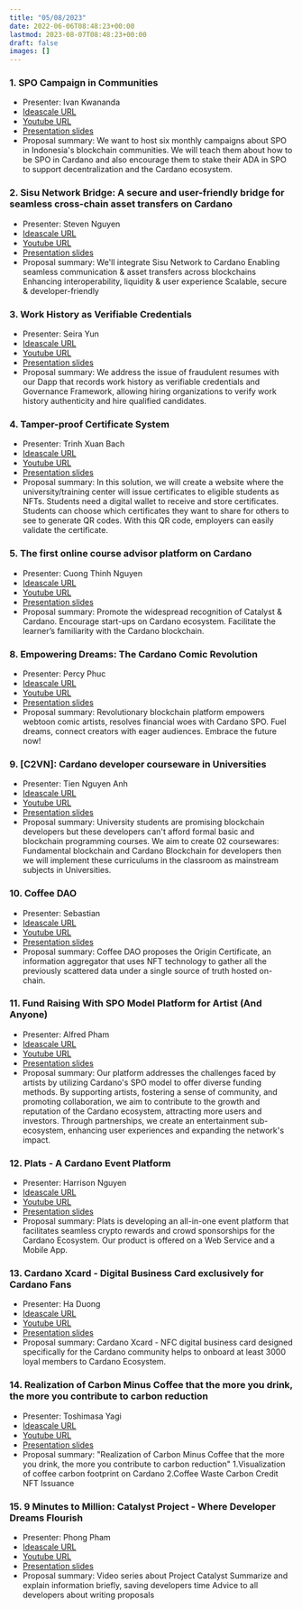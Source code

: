 ```yaml
---
title: "05/08/2023"
date: 2022-06-06T08:48:23+00:00
lastmod: 2023-08-07T08:48:23+00:00
draft: false
images: []
---
```


### 1. SPO Campaign in Communities

- Presenter: Ivan Kwananda
- [Ideascale URL](https://cardano.ideascale.com/c/idea/102024)
- [Youtube URL](https://youtu.be/Bi2r2ysUJgQ)
- [Presentation slides](https://drive.google.com/file/d/1VVlmagLnG1wlLwu4KOrg7MzeCTW01T_R/view?usp=drive_link)
- Proposal summary: We want to host six monthly campaigns about SPO in Indonesia's blockchain communities. We will teach them about how to be SPO in Cardano and also encourage them to stake their ADA in SPO to support decentralization and the Cardano ecosystem.

### 2. Sisu Network Bridge: A secure and user-friendly bridge for seamless cross-chain asset transfers on Cardano

- Presenter: Steven Nguyen
- [Ideascale URL](https://cardano.ideascale.com/c/idea/104742/comments)
- [Youtube URL](https://youtu.be/E7mwIgVjXoM)
- [Presentation slides](https://drive.google.com/drive/u/1/folders/1bZNrFOdDSWSwmli7FAMF0UGyDbYPPNjK)
- Proposal summary: We'll integrate Sisu Network to Cardano Enabling seamless communication & asset transfers across blockchains Enhancing interoperability, liquidity & user experience Scalable, secure & developer-friendly

### 3. Work History as Verifiable Credentials

- Presenter: Seira Yun
- [Ideascale URL](https://cardano.ideascale.com/c/idea/102247)
- [Youtube URL](https://youtu.be/ACQrhqel-9I)
- [Presentation slides](https://docs.google.com/presentation/d/1ZhY5Gkx21pZXraIjIC4Y_iqhYmUFNjAKHeoI8p9oqvc/edit?usp=sharing)
- Proposal summary: We address the issue of fraudulent resumes with our Dapp that records work history as verifiable credentials and Governance Framework, allowing hiring organizations to verify work history authenticity and hire qualified candidates.

### 4. Tamper-proof Certificate System

- Presenter: Trinh Xuan Bach
- [Ideascale URL](https://cardano.ideascale.com/c/idea/102765?fbclid=IwAR11mTKmCtWi5WRrKgNgz9Y_ZdvlRrYn0CWI1TGEre4UgbaCzYTo_mlYdKc)
- [Youtube URL](https://youtu.be/7BUpqogGQY4)
- [Presentation slides](https://docs.google.com/presentation/d/1-Bum0GJw13Q-IqpzG7nK-vOsFRRbUZtx/edit?usp=drive_link&ouid=112620975518983677279&rtpof=true&sd=true)
- Proposal summary: In this solution, we will create a website where the university/training center will issue certificates to eligible students as NFTs. Students need a digital wallet to receive and store certificates. Students can choose which certificates they want to share for others to see to generate QR codes. With this QR code, employers can easily validate the certificate.

### 5. The first online course advisor platform on Cardano

- Presenter: Cuong Thinh Nguyen
- [Ideascale URL](https://cardano.ideascale.com/c/idea/102640)
- [Youtube URL](https://youtu.be/wnmhEDsrZU8)
- [Presentation slides](https://docs.google.com/presentation/d/1p-bl4tFeqpkEZ1Zlgglza76wKnIYLJDQ/edit?usp=drive_link&ouid=112620975518983677279&rtpof=true&sd=true)
- Proposal summary: Promote the widespread recognition of Catalyst & Cardano. Encourage start-ups on Cardano ecosystem. Facilitate the learner’s familiarity with the Cardano blockchain.

### 8. Empowering Dreams: The Cardano Comic Revolution

- Presenter: Percy Phuc
- [Ideascale URL](https://cardano.ideascale.com/c/idea/104995)
- [Youtube URL](https://youtu.be/YvrakRrGlYw)
- [Presentation slides](https://docs.google.com/presentation/d/1iCmpnZxHoZCJ31cIh6OpOB7RRMEo50Y7lLOs3Fzl_r8/edit#slide=id.g11fd100d434_1_128)
- Proposal summary: Revolutionary blockchain platform empowers webtoon comic artists, resolves financial woes with Cardano SPO. Fuel dreams, connect creators with eager audiences. Embrace the future now!

### 9. [C2VN]: Cardano developer courseware in Universities

- Presenter: Tien Nguyen Anh
- [Ideascale URL](https://cardano.ideascale.com/c/idea/105426)
- [Youtube URL](https://www.youtube.com/watch?v=92EMB7tluEg)
- [Presentation slides](https://docs.google.com/presentation/d/1hSNxtGmFKgQ_hXqVb--Tjj9t-9nJ-G950ZfETb_kTWc/edit?usp=sharing)
- Proposal summary: University students are promising blockchain developers but these developers can't afford formal basic and blockchain programming courses. We aim to create 02 coursewares: Fundamental blockchain and Cardano Blockchain for developers then we will implement these curriculums in the classroom as mainstream subjects in Universities.

### 10. Coffee DAO

- Presenter: Sebastian
- [Ideascale URL](https://cardano.ideascale.com/c/idea/102463)
- [Youtube URL](https://youtu.be/9U0H1X5caic)
- [Presentation slides](hhttps://app.slidebean.com/p/jrlfvp83a1/Coffee-DAO-Deck)
- Proposal summary: Coffee DAO proposes the Origin Certificate, an information aggregator that uses NFT technology to gather all the previously scattered data under a single source of truth hosted on-chain.

### 11. Fund Raising With SPO Model Platform for Artist (And Anyone)

- Presenter: Alfred Pham
- [Ideascale URL](https://cardano.ideascale.com/c/idea/106104)
- [Youtube URL](https://youtu.be/U-g46VAFC8k)
- [Presentation slides](https://docs.google.com/presentation/d/1oGiOI8kzvoYQL6sWjDq33XqUjHqZzk7T/edit?usp=drive_link&ouid=112620975518983677279&rtpof=true&sd=true)
- Proposal summary: Our platform addresses the challenges faced by artists by utilizing Cardano's SPO model to offer diverse funding methods. By supporting artists, fostering a sense of community, and promoting collaboration, we aim to contribute to the growth and reputation of the Cardano ecosystem, attracting more users and investors. Through partnerships, we create an entertainment sub-ecosystem, enhancing user experiences and expanding the network's impact.

### 12. Plats - A Cardano Event Platform

- Presenter: Harrison Nguyen
- [Ideascale URL](https://cardano.ideascale.com/c/idea/102243)
- [Youtube URL](https://youtu.be/kJwQVDgV_kA)
- [Presentation slides](https://docs.google.com/presentation/d/1HqfVI0sUd99AWmWI5MckUcbvV84KZGrHSs3zkrMpc-I/edit#slide=id.g237e216bf6d_2_75)
- Proposal summary: Plats is developing an all-in-one event platform that facilitates seamless crypto rewards and crowd sponsorships for the Cardano Ecosystem. Our product is offered on a Web Service and a Mobile App.

### 13. Cardano Xcard - Digital Business Card exclusively for Cardano Fans

- Presenter: Ha Duong
- [Ideascale URL](https://cardano.ideascale.com/c/idea/106669)
- [Youtube URL](https://youtu.be/u-q03uftdB4)
- [Presentation slides](https://docs.google.com/presentation/d/1e3IaAD5jHDuThMb5oMptkk6k3INmLV5e/edit?usp=drive_link&ouid=112620975518983677279&rtpof=true&sd=true)
- Proposal summary: Cardano Xcard - NFC digital business card designed specifically for the Cardano community helps to onboard at least 3000 loyal members to Cardano Ecosystem.

### 14. Realization of Carbon Minus Coffee that the more you drink, the more you contribute to carbon reduction

- Presenter: Toshimasa Yagi
- [Ideascale URL](https://cardano.ideascale.com/c/idea/105242)
- [Youtube URL](https://youtu.be/w29D04jNhgY)
- [Presentation slides](https://docs.google.com/presentation/d/1pW45g2q6OQnYrfi3tTfStKaAAiGbdbkr5xLoOwg4wiA/edit#slide=id.g237dec3bee3_0_0)
- Proposal summary: "Realization of Carbon Minus Coffee that the more you drink, the more you contribute to carbon reduction"
1.Visualization of coffee carbon footprint on Cardano
2.Coffee Waste Carbon Credit NFT Issuance

### 15. 9 Minutes to Million: Catalyst Project - Where Developer Dreams Flourish

- Presenter: Phong Pham
- [Ideascale URL](https://cardano.ideascale.com/c/idea/107300)
- [Youtube URL](https://drive.google.com/file/d/1eLpr0HGT_IAGG9I8XV8q5byQ85qoW87c/view?usp=sharing)
- [Presentation slides](https://docs.google.com/presentation/d/1neEN1ZtO5y72ROzmTsVPu2sJvYT0JWhc/edit?usp=drive_link&ouid=112620975518983677279&rtpof=true&sd=true)
- Proposal summary: Video series about Project Catalyst Summarize and explain information briefly, saving developers time Advice to all developers about writing proposals